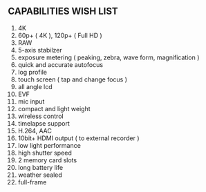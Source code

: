 ## CAPABILITIES WISH LIST

1. 4K
2. 60p+ ( 4K ), 120p+ ( Full HD )
3. RAW
4. 5-axis stabilzer
5. exposure metering ( peaking, zebra, wave form, magnification )
6. quick and accurate autofocus
7. log profile
8. touch screen ( tap and change focus )
9. all angle lcd
10. EVF
11. mic input
12. compact and light weight
13. wireless control
14. timelapse support
15. H.264, AAC
16. 10bit+ HDMI output ( to external recorder )
17. low light performance
18. high shutter speed
19. 2 memory card slots
20. long battery life
21. weather sealed
22. full-frame
